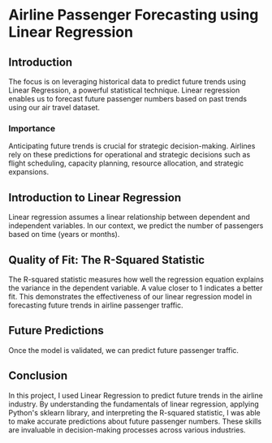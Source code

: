 # Airline Passenger Forecasting using Linear Regression

## Introduction
The focus is on leveraging historical data to predict future trends using Linear Regression, a powerful statistical technique. Linear regression enables us to forecast future passenger numbers based on past trends using our air travel dataset.

### Importance
Anticipating future trends is crucial for strategic decision-making. Airlines rely on these predictions for operational and strategic decisions such as flight scheduling, capacity planning, resource allocation, and strategic expansions.

## Introduction to Linear Regression
Linear regression assumes a linear relationship between dependent and independent variables. In our context, we predict the number of passengers based on time (years or months).

## Quality of Fit: The R-Squared Statistic
The R-squared statistic measures how well the regression equation explains the variance in the dependent variable. A value closer to 1 indicates a better fit. This demonstrates the effectiveness of our linear regression model in forecasting future trends in airline passenger traffic.

## Future Predictions
Once the model is validated, we can predict future passenger traffic.

## Conclusion
In this project, I used Linear Regression to predict future trends in the airline industry. By understanding the fundamentals of linear regression, applying Python's sklearn library, and interpreting the R-squared statistic, I was able to make accurate predictions about future passenger numbers. These skills are invaluable in decision-making processes across various industries.
